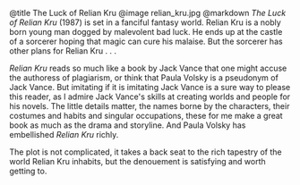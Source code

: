 @title		The Luck of Relian Kru
@image		relian_kru.jpg
@markdown
*The Luck of Relian Kru* (1987) is set in a fanciful fantasy world.
Relian Kru is a nobly born young man dogged by malevolent bad luck.
He ends up at the castle of a sorcerer hoping that magic can cure
his malaise.  But the sorcerer has other plans for Relian Kru . . .

*Relian Kru* reads so much like a book by Jack Vance that one
might accuse the authoress of plagiarism, or think that Paula Volsky
is a pseudonym of Jack Vance.  But imitating if it is imitating Jack
Vance is a sure way to please this reader, as I admire Jack Vance's
skills at creating worlds and people for his novels.  The little
details matter, the names borne by the characters, their costumes
and habits and singular occupations, these for me make a great book
as much as the drama and storyline.  And Paula Volsky has
embellished *Relian Kru* richly.

The plot is not complicated, it takes a back seat to the rich tapestry
of the world Relian Kru inhabits, but the denouement is satisfying and
worth getting to.
